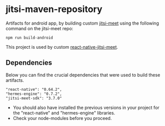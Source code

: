 # jitsi-maven-repository

Artifacts for android app, by building custom [jitsi-meet](https://github.com/moirognwmonio/jitsi-meet) using the following command on the jitsi-meet repo:

```shell
npm run build-android
```

This project is used by custom [react-native-jitsi-meet](https://github.com/moirognwmonio/react-native-jitsi-meet).

## Dependencies
Below you can find the crucial dependencies that were used to build these artifacts.
```shell
"react-native": "0.64.2",
"hermes-engine": "0.7.2",
"jitsi-meet-sdk": "3.7.0"
```
- You should also have installed the previous versions in your project for the "react-native" and "hermes-engine" libraries.
- Check your node-modules before you proceed.